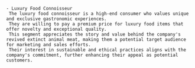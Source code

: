     - Luxury Food Connoisseur
     The luxury food connoisseur is a high-end consumer who values unique and exclusive gastronomic experiences.
     They are willing to pay a premium price for luxury food items that offer novelty and exceptional quality.
     This segment appreciates the story and value behind the company's revived extinct animal meat, making them a potential target audience for marketing and sales efforts.
     Their interest in sustainable and ethical practices aligns with the company's commitment, further enhancing their appeal as potential customers.

